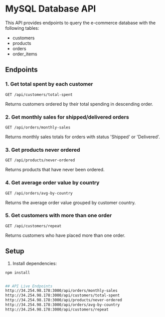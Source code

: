 # MySQL Database API

This API provides endpoints to query the e-commerce database with the following tables:
- customers
- products
- orders
- order_items

## Endpoints

### 1. Get total spent by each customer
`GET /api/customers/total-spent`

Returns customers ordered by their total spending in descending order.

### 2. Get monthly sales for shipped/delivered orders
`GET /api/orders/monthly-sales`

Returns monthly sales totals for orders with status 'Shipped' or 'Delivered'.

### 3. Get products never ordered
`GET /api/products/never-ordered`

Returns products that have never been ordered.

### 4. Get average order value by country
`GET /api/orders/avg-by-country`

Returns the average order value grouped by customer country.

### 5. Get customers with more than one order
`GET /api/customers/repeat`

Returns customers who have placed more than one order.

## Setup

1. Install dependencies:
```bash
npm install


## API Live Endpoints
http://34.254.98.178:3000/api/orders/monthly-sales
http://34.254.98.178:3000/api/customers/total-spent
http://34.254.98.178:3000/api/products/never-ordered 
http://34.254.98.178:3000/api/orders/avg-by-country
http://34.254.98.178:3000/api/customers/repeat
